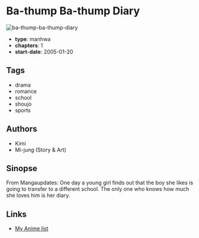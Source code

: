 # Ba-thump Ba-thump Diary

![ba-thump-ba-thump-diary](https://cdn.myanimelist.net/images/manga/2/6160.jpg)

-   **type**: manhwa
-   **chapters**: 1
-   **start-date**: 2005-01-20

## Tags

-   drama
-   romance
-   school
-   shoujo
-   sports

## Authors

-   Kimi
-   Mi-jung (Story & Art)

## Sinopse

From Mangaupdates:
One day a young girl finds out that the boy she likes is going to transfer to a different school. The only one who knows how much she loves him is her diary.

## Links

-   [My Anime list](https://myanimelist.net/manga/4960/Ba-thump_Ba-thump_Diary)
